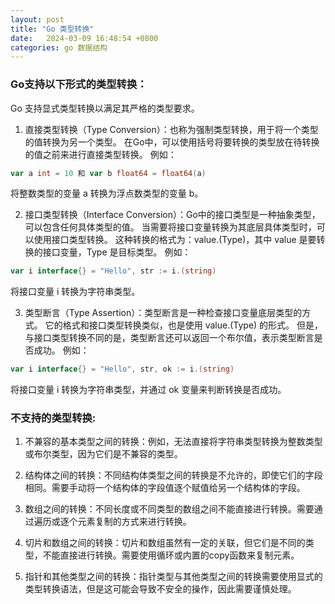 ```yaml
---
layout: post
title: "Go 类型转换"
date:   2024-03-09 16:48:54 +0800
categories: go 数据结构
---
```

### Go支持以下形式的类型转换：
Go 支持显式类型转换以满足其严格的类型要求。

1. 直接类型转换（Type Conversion）：也称为强制类型转换，用于将一个类型的值转换为另一个类型。
在Go中，可以使用括号将要转换的类型放在待转换的值之前来进行直接类型转换。
例如：
```go
var a int = 10 和 var b float64 = float64(a)
```
将整数类型的变量 a 转换为浮点数类型的变量 b。

2. 接口类型转换（Interface Conversion）：Go中的接口类型是一种抽象类型，可以包含任何具体类型的值。
当需要将接口变量转换为其底层具体类型时，可以使用接口类型转换。
这种转换的格式为：value.(Type)，其中 value 是要转换的接口变量，Type 是目标类型。
例如：
```go
var i interface{} = "Hello", str := i.(string)
```
将接口变量 i 转换为字符串类型。

3. 类型断言（Type Assertion）：类型断言是一种检查接口变量底层类型的方式。
它的格式和接口类型转换类似，也是使用 value.(Type) 的形式。
但是，与接口类型转换不同的是，类型断言还可以返回一个布尔值，表示类型断言是否成功。
例如：
```go
var i interface{} = "Hello", str, ok := i.(string)
```
将接口变量 i 转换为字符串类型，并通过 ok 变量来判断转换是否成功。

### 不支持的类型转换:

1. 不兼容的基本类型之间的转换：例如，无法直接将字符串类型转换为整数类型或布尔类型，因为它们是不兼容的类型。

2. 结构体之间的转换：不同结构体类型之间的转换是不允许的，即使它们的字段相同。需要手动将一个结构体的字段值逐个赋值给另一个结构体的字段。

3. 数组之间的转换：不同长度或不同类型的数组之间不能直接进行转换。需要通过遍历或逐个元素复制的方式来进行转换。

4. 切片和数组之间的转换：切片和数组虽然有一定的关联，但它们是不同的类型，不能直接进行转换。需要使用循环或内置的copy函数来复制元素。

5. 指针和其他类型之间的转换：指针类型与其他类型之间的转换需要使用显式的类型转换语法，但是这可能会导致不安全的操作，因此需要谨慎处理。

